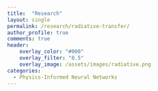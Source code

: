 ```yaml
---
title:  "Research"
layout: single
permalink: /research/radiative-transfer/
author_profile: true
comments: true
header:
    overlay_color: "#000"
    overlay_filter: "0.5"
    overlay_image: /assets/images/radiative.png
categories:
  - Physics-Informed Neural Networks
---
```


<font size="2">
</font>